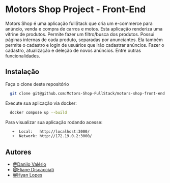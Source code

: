 # Motors Shop Project - Front-End

Motors Shop é uma aplicação fullStack que cria um e-commerce para anúncio, venda e compra de carros e motos.
Esta aplicação renderiza uma vitrine de produtos. Permite fazer um filtro/busca dos produtos. Possui páginas internas de cada produto, separadas por anunciantes.
Ela também permite o cadastro e login de usuários que irão cadastrar anúncios. Fazer o cadastro, atualização e deleção de novos anúncios. Entre outras funcionalidades.

## Instalação

Faça o clone deste repositório

```bash
  git clone git@github.com:Motors-Shop-FullStack/motors-shop-front-end.git
```

Execute sua aplicação via docker:

```bash
  docker compose up --build
```

Para visualizar sua aplicação rodando acesse:

```bash
   ➜  Local:   http://localhost:3000/
   ➜  Network: http://172.19.0.2:3000/
```

## Autores

- [@Danilo Valério](https://github.com/danilovalerio89)
- [@Eliane Discacciati](https://github.com/discacciati)
- [@Hyan Lopes](https://github.com/hyanlopes)
